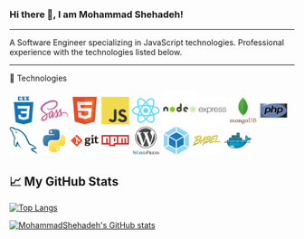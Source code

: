 ### Hi there 👋, I am Mohammad Shehadeh!

---

A Software Engineer specializing in JavaScript technologies. Professional experience with the technologies listed below.

---

🧰 Technologies

<img src="https://github.com/devicons/devicon/blob/master/icons/css3/css3-plain-wordmark.svg" alt="CSS" width="50" height="50"/> <img src="https://github.com/devicons/devicon/blob/master/icons/sass/sass-original.svg" alt="sass" width="50" height="50"/> <img src="https://github.com/devicons/devicon/blob/master/icons/html5/html5-original.svg" alt="HTML" width="50" height="50"/> <img src="https://github.com/devicons/devicon/blob/master/icons/javascript/javascript-original.svg" alt="JavaScript" width="50" height="50"/> <img src="https://github.com/devicons/devicon/blob/master/icons/react/react-original.svg" alt="react" width="50" height="50"/> <img src="https://github.com/devicons/devicon/blob/master/icons/nodejs/nodejs-original-wordmark.svg" alt="NodeJS" width="60" height="60"/> <img src="https://github.com/devicons/devicon/blob/master/icons/express/express-original-wordmark.svg" alt="ExpressJS" width="50" height="50"/> <img src="https://github.com/devicons/devicon/blob/master/icons/mongodb/mongodb-original-wordmark.svg" alt="MongoDB" width="50" height="50"/> <img src="https://github.com/devicons/devicon/blob/master/icons/php/php-original.svg" alt="php" width="50" height="50"/> <img src="https://github.com/devicons/devicon/blob/master/icons/mysql/mysql-original.svg" alt="mysql" width="50" height="50"/> <img src="https://github.com/devicons/devicon/blob/master/icons/python/python-original.svg" alt="python" width="50" height="50"/> <img src="https://github.com/devicons/devicon/blob/master/icons/git/git-original-wordmark.svg" alt="Git" width="50" height="50"/> <img src="https://github.com/devicons/devicon/blob/master/icons/npm/npm-original-wordmark.svg" alt="npm" width="50" height="50"/> <img src="https://github.com/devicons/devicon/blob/master/icons/wordpress/wordpress-original.svg" alt="wordpress" width="50" height="50"/> <img src="https://github.com/devicons/devicon/blob/master/icons/webpack/webpack-original.svg" alt="webpack" width="50" height="50"/> <img src="https://github.com/devicons/devicon/blob/master/icons/babel/babel-original.svg" alt="babel" width="50" height="50"/> <img src="https://github.com/devicons/devicon/blob/master/icons/docker/docker-original.svg" alt="docker" width="50" height="50"/>



## &#x1f4c8; My GitHub Stats

[![Top Langs](https://github-readme-stats.vercel.app/api/top-langs/?username=mohammadshhadeh&show_icons=true&title_color=fff&icon_color=79ff97&text_color=9f9f9f&bg_color=151515)](https://github.com/anuraghazra/github-readme-stats)

[![MohammadShehadeh's GitHub stats](https://github-readme-stats.vercel.app/api?username=mohammadshhadeh&show_icons=true&title_color=fff&icon_color=79ff97&text_color=9f9f9f&bg_color=151515)](https://github.com/anuraghazra/github-readme-stats)

<!--
**mohammadshhadeh/mohammadshhadeh** is a ✨ _special_ ✨ repository because its `README.md` (this file) appears on your GitHub profile.

Here are some ideas to get you started:

- 🔭 I’m currently working on ...
- 🌱 I’m currently learning ...
- 👯 I’m looking to collaborate on ...
- 🤔 I’m looking for help with ...
- 💬 Ask me about ...
- 📫 How to reach me: ...
- 😄 Pronouns: ...
- ⚡ Fun fact: ...
-->

